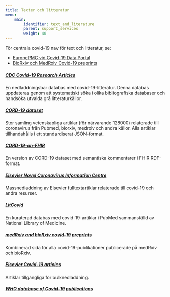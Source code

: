 ```yaml
---
title: Texter och litteratur
menu:
    main:
        identifier: text_and_literature
        parent: support_services
        weight: 40
---
```


För centrala covid-19 nav för text och litteratur, se:

* [EuropePMC vid Covid-19 Data Portal](https://www.covid19dataportal.org/literature?db=literature)
* [BioRxiv och MedRxiv Covid-19 preprints](https://connect.medrxiv.org/relate/content/181)

##### [CDC Covid-19 Research Articles](https://www.cdc.gov/library/researchguides/2019novelcoronavirus/researcharticles.html)
En nedladdningsbar databas med covid-19-litteratur.
Denna databas uppdateras genom att systematiskt söka i olika bibliografiska databaser och handsöka utvalda grå litteraturkällor.

##### [CORD-19 dataset](https://pages.semanticscholar.org/coronavirus-research)
Stor samling vetenskapliga artiklar (för närvarande 128000) relaterade till coronavirus från Pubmed, biorxiv, medrxiv och andra källor.
Alla artiklar tillhandahålls i ett standardiserat JSON-format.

##### [CORD-19-on-FHIR](https://github.com/fhircat/CORD-19-on-FHIR)
En version av CORD-19 dataset med semantiska kommentarer i FHIR RDF-format.

##### [Elsevier Novel Coronavirus Information Centre](https://www.elsevier.com/connect/coronavirus-information-center)
Massnedladdning av Elsevier fulltextartiklar relaterade till covid-19 och andra resurser.

##### [LitCovid](https://www.ncbi.nlm.nih.gov/research/coronavirus/)
En kuraterad databas med covid-19-artiklar i PubMed sammanställd av National Library of Medicine.

##### [medRxiv and bioRxiv covid-19 preprints](https://connect.medrxiv.org/relate/content/181)
Kombinerad sida för alla covid-19-publikationer publicerade på medRxiv och bioRxiv.

##### [Elsevier Covid-19 articles](https://www.elsevier.com/connect/coronavirus-information-center)
Artiklar tillgängliga för bulknedladdning.

##### [WHO database of Covid-19 publications](https://www.who.int/emergencies/diseases/novel-coronavirus-2019/global-research-on-novel-coronavirus-2019-ncov)
